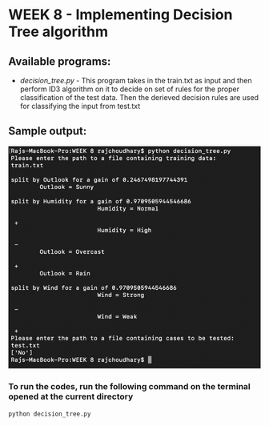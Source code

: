 # WEEK 8 - Implementing Decision Tree algorithm

## Available programs:

* _decision_tree.py_ - This program takes in the train.txt as input and then perform ID3 algorithm on it to decide on set of rules for the proper classification of the test data. Then the derieved decision rules are used for classifying the input from test.txt

## Sample output:
![decision tree output](output.png)

### To run the codes, run the following command on the terminal opened at the current directory

```bash
python decision_tree.py
```